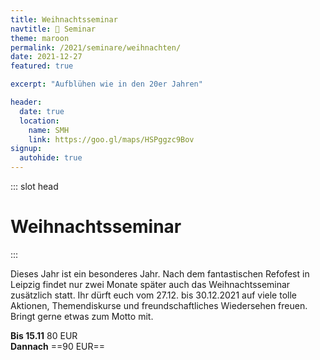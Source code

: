 ```yaml
---
title: Weihnachtsseminar
navtitle: 🎅 Seminar
theme: maroon
permalink: /2021/seminare/weihnachten/
date: 2021-12-27
featured: true

excerpt: "Aufblühen wie in den 20er Jahren"

header:
  date: true
  location:
    name: SMH
    link: https://goo.gl/maps/HSPggzc9Bov
signup:
  autohide: true
---
```


::: slot head

# Weihnachts&shy;seminar

:::

Dieses Jahr ist ein besonderes Jahr. Nach dem fantastischen Refofest in Leipzig findet nur zwei Monate später auch das Weihnachtsseminar zusätzlich statt. Ihr dürft euch vom 27.12. bis 30.12.2021 auf viele tolle Aktionen, Themendiskurse und freundschaftliches Wiedersehen freuen.
Bringt gerne etwas zum Motto mit.

**Bis 15.11** 80 EUR <br>
**Dannach** ==90 EUR==
